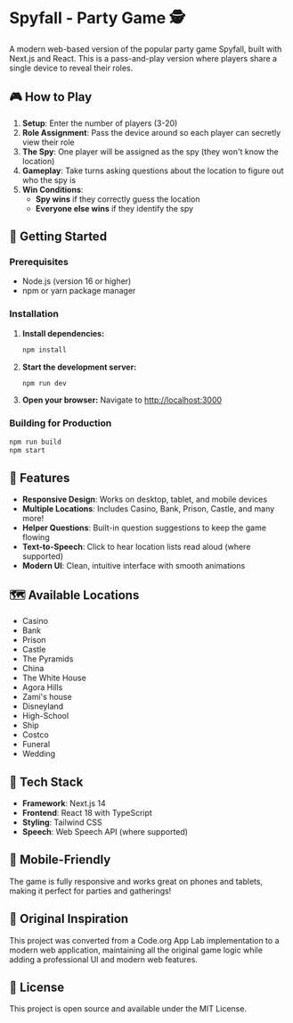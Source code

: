 # Spyfall - Party Game 🕵️

A modern web-based version of the popular party game Spyfall, built with Next.js and React. This is a pass-and-play version where players share a single device to reveal their roles.

## 🎮 How to Play

1. **Setup**: Enter the number of players (3-20)
2. **Role Assignment**: Pass the device around so each player can secretly view their role
3. **The Spy**: One player will be assigned as the spy (they won't know the location)
4. **Gameplay**: Take turns asking questions about the location to figure out who the spy is
5. **Win Conditions**: 
   - **Spy wins** if they correctly guess the location
   - **Everyone else wins** if they identify the spy

## 🚀 Getting Started

### Prerequisites
- Node.js (version 16 or higher)
- npm or yarn package manager

### Installation

1. **Install dependencies:**
   ```bash
   npm install
   ```

2. **Start the development server:**
   ```bash
   npm run dev
   ```

3. **Open your browser:**
   Navigate to [http://localhost:3000](http://localhost:3000)

### Building for Production

```bash
npm run build
npm start
```

## 🎯 Features

- **Responsive Design**: Works on desktop, tablet, and mobile devices
- **Multiple Locations**: Includes Casino, Bank, Prison, Castle, and many more!
- **Helper Questions**: Built-in question suggestions to keep the game flowing
- **Text-to-Speech**: Click to hear location lists read aloud (where supported)
- **Modern UI**: Clean, intuitive interface with smooth animations

## 🗺️ Available Locations

- Casino
- Bank  
- Prison
- Castle
- The Pyramids
- China
- The White House
- Agora Hills
- Zami's house
- Disneyland
- High-School
- Ship
- Costco
- Funeral
- Wedding

## 🔧 Tech Stack

- **Framework**: Next.js 14
- **Frontend**: React 18 with TypeScript
- **Styling**: Tailwind CSS
- **Speech**: Web Speech API (where supported)

## 📱 Mobile-Friendly

The game is fully responsive and works great on phones and tablets, making it perfect for parties and gatherings!

## 🎨 Original Inspiration

This project was converted from a Code.org App Lab implementation to a modern web application, maintaining all the original game logic while adding a professional UI and modern web features.

## 📝 License

This project is open source and available under the MIT License.